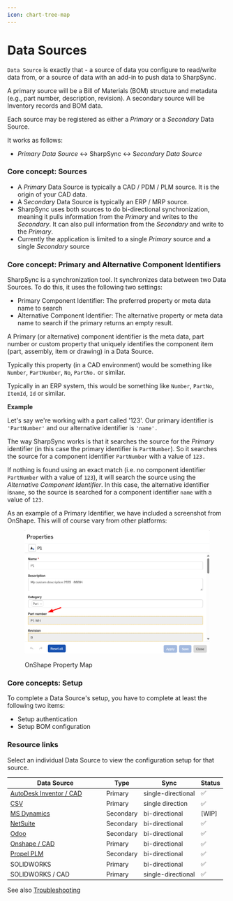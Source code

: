 ```yaml
---
icon: chart-tree-map
---
```


# Data Sources

&#x20;`Data Source` is exactly that - a source of data you configure to read/write data from, or a source of data with an add-in to push data to SharpSync.&#x20;

A primary source will be a Bill of Materials (BOM) structure and metadata (e.g., part number, description, revision). A secondary source will be Inventory records and BOM data.

Each source may be registered as either a _Primary_ or a _Secondary_ Data Source.&#x20;

It works as follows:

* _Primary Data Source_ ↔️ SharpSync ↔️ &#x53;_&#x65;condary Data Source_

### Core concept: Sources

* A _Primary_ Data Source is typically a CAD / PDM / PLM source. It is the origin of your CAD data.
* A &#x53;_&#x65;condary_ Data Source is typically an ERP / MRP source.
* SharpSync uses both sources to do bi-directional synchronization, meaning it pulls information from the _Primary_ and writes to the _Secondary_. It can also pull information from the _Secondary_ and write to the _Primary_.
* Currently the application is limited to a single _Primary_ source and a single _Secondary_ source

### Core concept: Primary and Alternative Component Identifiers

SharpSync is a synchronization tool. It synchronizes data between two Data Sources. To do this, it uses the following two settings:

* Primary Component Identifier: The preferred property or meta data name to search
* Alternative Component Identifier: The alternative property or meta data name to search if the primary returns an empty result.

A Primary (or alternative) component identifier is the meta data, part number or custom property that uniquely identifies the component item (part, assembly, item or drawing) in a Data Source.

Typically this property (in a CAD environment) would be something like `Number`, `PartNumber`, `No`, `PartNo.`  or similar.

Typically in an ERP system, this would be something like `Number`, `PartNo`, `ItemId`, `Id` or similar.



**Example**

Let's say we're working with a part called '123'. Our primary identifier is `'PartNumber'` and our alternative identifier is `'name'.`

The way SharpSync works is that it searches the source for the _Primary_ identifier (in this case the primary identifier is `PartNumber`). So it  searches the source for a component identifier  `PartNumber` with a value of `123.`&#x20;

If nothing is found using an exact match (i.e. no component identifier `PartNumber` with a value of `123`), it will search the source using the _Alternative Component Identifier_. In this case, the alternative identifier is`name`, so the source is searched for a component identifier `name` with a value of `123`.

As an example of a Primary Identifier, we have included a screenshot from OnShape. This will of course vary from other platforms:

<figure><img src="../.gitbook/assets/image (2).png" alt="" width="563"><figcaption><p>OnShape Property Map</p></figcaption></figure>

### Core concepts: Setup

To complete a Data Source's setup, you have to complete at least the following two items:

* Setup authentication
* Setup BOM configuration

### Resource links

Select an individual Data Source to view the configuration setup for that source.

<table data-full-width="false"><thead><tr><th width="206">Data Source</th><th>Type</th><th>Sync</th><th>Status</th></tr></thead><tbody><tr><td><a href="../data-sources/autodesk-inventor.md">AutoDesk Inventor / CAD</a></td><td>Primary</td><td>single-directional</td><td><span data-gb-custom-inline data-tag="emoji" data-code="2705">✅</span></td></tr><tr><td><a href="../data-sources/editor.md">CSV</a></td><td>Primary</td><td>single direction</td><td><span data-gb-custom-inline data-tag="emoji" data-code="2705">✅</span></td></tr><tr><td><a href="../data-sources/ms-dynamics-365-business-central.md">MS Dynamics</a></td><td>Secondary</td><td>bi-directional</td><td>[WIP]</td></tr><tr><td><a href="../data-sources/netsuite/">NetSuite</a></td><td>Secondary</td><td>bi-directional</td><td><span data-gb-custom-inline data-tag="emoji" data-code="2705">✅</span></td></tr><tr><td><a href="../data-sources/odoo/">Odoo</a></td><td>Secondary</td><td>bi-directional</td><td><span data-gb-custom-inline data-tag="emoji" data-code="2705">✅</span></td></tr><tr><td><a href="../data-sources/onshape.md">Onshape / CAD</a></td><td>Primary</td><td>bi-directional</td><td><span data-gb-custom-inline data-tag="emoji" data-code="2705">✅</span></td></tr><tr><td><a href="../data-sources/propel-plm.md">Propel PLM</a></td><td>Secondary</td><td>bi-directional</td><td><span data-gb-custom-inline data-tag="emoji" data-code="2705">✅</span></td></tr><tr><td>SOLIDWORKS</td><td>Primary</td><td>bi-directional</td><td><span data-gb-custom-inline data-tag="emoji" data-code="2705">✅</span></td></tr><tr><td>SOLIDWORKS /  CAD</td><td>Primary</td><td>single-directional</td><td><span data-gb-custom-inline data-tag="emoji" data-code="2705">✅</span></td></tr></tbody></table>

See also [Troubleshooting](https://github.com/SharpSync/docs/blob/main/datasources/troubleshooting_datasources.md)

